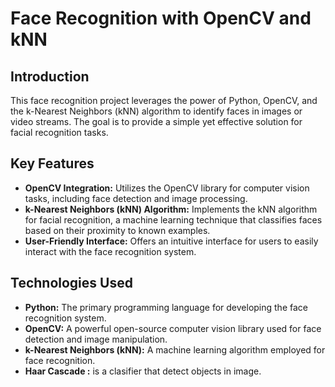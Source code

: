 # Face Recognition with OpenCV and kNN

## Introduction
This face recognition project leverages the power of Python, OpenCV, and the k-Nearest Neighbors (kNN) algorithm to identify faces in images or video streams. The goal is to provide a simple yet effective solution for facial recognition tasks.

## Key Features
- **OpenCV Integration:** Utilizes the OpenCV library for computer vision tasks, including face detection and image processing.
- **k-Nearest Neighbors (kNN) Algorithm:** Implements the kNN algorithm for facial recognition, a machine learning technique that classifies faces based on their proximity to known examples.
- **User-Friendly Interface:** Offers an intuitive interface for users to easily interact with the face recognition system.

## Technologies Used
- **Python:** The primary programming language for developing the face recognition system.
- **OpenCV:** A powerful open-source computer vision library used for face detection and image manipulation.
- **k-Nearest Neighbors (kNN):** A machine learning algorithm employed for face recognition.
- **Haar Cascade :** is a clasifier that detect objects in image.
